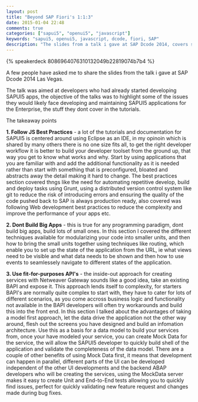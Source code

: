 ```yaml
---
layout: post
title: "Beyond SAP Fiori's 1:1:3"
date: 2015-01-04 22:48
comments: true
categories: ["sapui5", "openui5", "javascript"]
keywords: "sapui5, openui5, javascript, dcode, fiori, SAP"
description: "The slides from a talk i gave at SAP Dcode 2014, covers some of the best practices you may want to adopt when developing SAPUI5 apps for the enterprise"
---
```


{% speakerdeck 8086964076310132049b22819074b7b4 %}

A few people have asked me to share the slides from the talk i gave at SAP Dcode 2014 Las Vegas.

The talk was aimed at developers who had already started developing SAPUI5 apps, the objective of the talks was to highlight some of the issues they would likely face developing and maintaining SAPUI5 applications for the Enterprise, the stuff they dont cover in the tutorials. 

The takeaway points

**1. Follow JS Best Practices** - a lot of the tutorials and documentation for SAPUI5 is centered around using Eclipse as an IDE, in my opinoin which is shared by many others there is no one size fits all, to get the right developer workflow it is better to build your developer toolset from the ground up, that way you get to know what works and why. Start by using applications that you are familiar with and add the additional functionality as it is needed rather than start with something that is preconfigured, bloated and abstracts away the detail making it hard to change. The best practices section covered thngs like the need for automating repetitive develop, build and deploy tasks using Grunt, using a distributed version control system like git to reduce the risk of introducing errors and ensuring the quality of the code pushed back to SAP is always production ready, also covered was following Web development best practices to reduce the complexity and improve the performance of your apps etc.

**2. Dont Build Big Apps** - this is true for any programming paradigm, dont build big apps, build lots of small ones. In this section I covered the different techniques available for modularizing your code into smaller units, and then how to bring the small units together using techniques like routing, which enable you to set up the state of the application from the URL, ie what views need to be visible and what data needs to be shown and then how to use events to seamlessely navigate to different states of the application. 

**3. Use fit-for-purposes API's** - the inside-out approach for creating services with Netweaver Gateway sounds like a good idea, take an existing BAPI and expose it. This approach lends itself to complexity, for starters BAPI's are normally quite complex to start with, they have to cater for lots of different scenarios, as you come accross business logic and functionality not available in the BAPI developers will often try workarounds and build this into the front end. In this section I talked about the advantages of taking a model first approach, let the data drive the application not the other way around, flesh out the screens you have designed and build an infomation architecture. Use this as a basis for a data model to build your services from, once your have modeled your service, you can create Mock Data for the service, the will allow the SAPUI5 developer to quickly build shell of the application and validate the completeness of the data model. There are a couple of other benefits of using Mock Data first, it means that development can happen in parallel, different parts of the UI can be developed independent of the other UI developments and the backend ABAP developers who will be creating the services, using the MockData server makes it easy to create Unit and End-to-End tests allowing you to quickly find issues, perfect for quickly validating new feature request and changes made during bug fixes.
